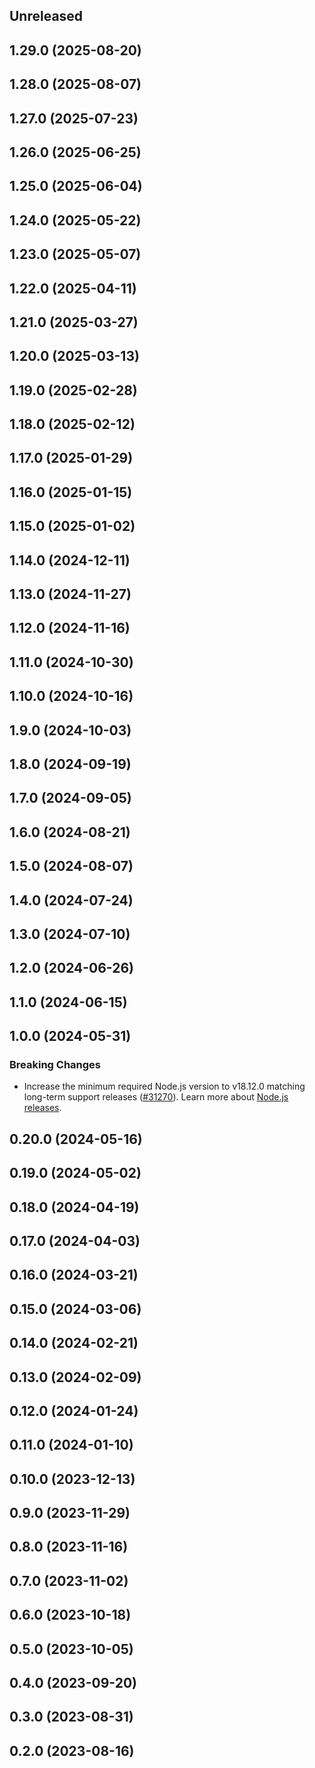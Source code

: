 <!-- Learn how to maintain this file at https://github.com/WordPress/gutenberg/tree/HEAD/packages#maintaining-changelogs. -->

## Unreleased

## 1.29.0 (2025-08-20)

## 1.28.0 (2025-08-07)

## 1.27.0 (2025-07-23)

## 1.26.0 (2025-06-25)

## 1.25.0 (2025-06-04)

## 1.24.0 (2025-05-22)

## 1.23.0 (2025-05-07)

## 1.22.0 (2025-04-11)

## 1.21.0 (2025-03-27)

## 1.20.0 (2025-03-13)

## 1.19.0 (2025-02-28)

## 1.18.0 (2025-02-12)

## 1.17.0 (2025-01-29)

## 1.16.0 (2025-01-15)

## 1.15.0 (2025-01-02)

## 1.14.0 (2024-12-11)

## 1.13.0 (2024-11-27)

## 1.12.0 (2024-11-16)

## 1.11.0 (2024-10-30)

## 1.10.0 (2024-10-16)

## 1.9.0 (2024-10-03)

## 1.8.0 (2024-09-19)

## 1.7.0 (2024-09-05)

## 1.6.0 (2024-08-21)

## 1.5.0 (2024-08-07)

## 1.4.0 (2024-07-24)

## 1.3.0 (2024-07-10)

## 1.2.0 (2024-06-26)

## 1.1.0 (2024-06-15)

## 1.0.0 (2024-05-31)

### Breaking Changes

-   Increase the minimum required Node.js version to v18.12.0 matching long-term support releases ([#31270](https://github.com/WordPress/gutenberg/pull/61930)). Learn more about [Node.js releases](https://nodejs.org/en/about/previous-releases).

## 0.20.0 (2024-05-16)

## 0.19.0 (2024-05-02)

## 0.18.0 (2024-04-19)

## 0.17.0 (2024-04-03)

## 0.16.0 (2024-03-21)

## 0.15.0 (2024-03-06)

## 0.14.0 (2024-02-21)

## 0.13.0 (2024-02-09)

## 0.12.0 (2024-01-24)

## 0.11.0 (2024-01-10)

## 0.10.0 (2023-12-13)

## 0.9.0 (2023-11-29)

## 0.8.0 (2023-11-16)

## 0.7.0 (2023-11-02)

## 0.6.0 (2023-10-18)

## 0.5.0 (2023-10-05)

## 0.4.0 (2023-09-20)

## 0.3.0 (2023-08-31)

## 0.2.0 (2023-08-16)
